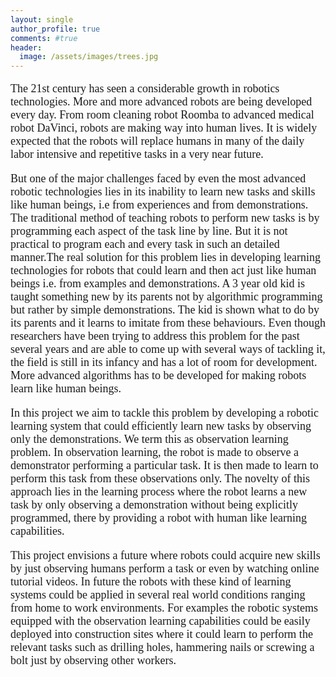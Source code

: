 ```yaml
---
layout: single
author_profile: true
comments: #true
header:
  image: /assets/images/trees.jpg
---
```


<font face="times" size="4" line-height:10>
<p>
The 21st century has seen a considerable growth in robotics technologies. More and more advanced robots are being developed every day. From room cleaning robot Roomba to advanced medical robot DaVinci, robots are making way into human lives. It is widely expected that the robots will replace humans in many of the daily labor intensive and repetitive tasks in a very near future.
</p>
<p>
But one of the major challenges faced by even the most advanced robotic technologies lies in its inability to learn new tasks and skills like human beings, i.e from experiences and from demonstrations. The traditional method of teaching robots to perform new tasks is by programming each aspect of the task line by line. But it is not practical to program each and every task in such an detailed manner.The real solution for this problem lies in developing learning technologies for robots that could learn and then act just like human beings i.e. from examples and demonstrations. A 3 year old kid is taught something new by its parents not by algorithmic programming but rather by simple demonstrations. The kid is shown what to do by its parents and it learns to imitate from these behaviours. Even though researchers have been trying to address this problem for the past several years and are able to come up with several ways of tackling it, the field is still in its infancy and has a lot of room for development. More advanced algorithms has to be developed for making robots learn like human beings.
</p>
<p>
In this project we aim to tackle this problem by developing a robotic learning system that could efficiently learn new tasks by observing only the demonstrations. We term this as observation learning problem. In observation learning, the robot is made to observe a demonstrator performing a particular task. It is then made to learn to perform this task from these observations only. The novelty of this approach lies in the learning process where the robot learns a new task by only observing a demonstration without being explicitly programmed, there by providing a robot with human like learning capabilities.
</p>
<p>
This project envisions a future where robots could acquire new skills by just observing humans perform a task or even by watching online tutorial videos. In future the robots with these kind of learning systems could be applied in several real world conditions ranging from home to work environments. For examples the robotic systems equipped with the observation learning capabilities could be easily deployed into construction sites where it could learn to perform the relevant tasks such as drilling holes, hammering nails or screwing a bolt just by observing other workers.
</p>
<p>



</p>
</font>

